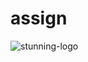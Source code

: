 # assign
![stunning-logo](https://user-images.githubusercontent.com/119349955/204376749-72b4dc68-1151-46c4-953c-dbe032bcefd4.png)

